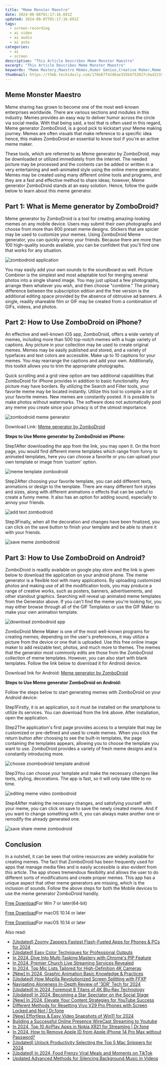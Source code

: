 ```yaml
---
title: "Meme Monster Maestro"
date: 2024-06-06T01:17:16.691Z
updated: 2024-06-07T01:17:16.691Z
tags: 
  - screen-recording
  - ai video
  - ai audio
  - ai auto
categories: 
  - ai
  - screen
description: "This Article Describes Meme Monster Maestro"
excerpt: "This Article Describes Meme Monster Maestro"
keywords: "Meme Mastery,Maestro Memes,Humor Genius,Creative Maker,Meme Creator,Viral Designer,Funny Artist"
thumbnail: https://thmb.techidaily.com/178e67f42d6ae355b4752027c9ad22197720cab14f0cfafff04bedca8cb4afb0.jpg
---
```


## Meme Monster Maestro

Meme sharing has grown to become one of the most well-known enterprises worldwide. There are various sections and modules in this industry. Memes provides an easy way to deliver humor across the circle via social media. With that being said, a tool that is often used in this regard, Meme generator ZomboDroid, is a good pick to kickstart your Meme making journey. Memes are often visuals that make reference to a specific idea hence, this makes ZomboDroid an essential to know tool if you're an active meme maker.

These tools, which are referred to as Meme generator by ZomboDroid, may be downloaded or utilized immediately from the internet. The needed picture may be processed and the contents can be added or written in a very entertaining and well-animated style using the online meme generator. Memes may be created using many different online tools and programs, and they are a fast and effective method to share ideas; however, Meme generator ZomboDroid stands at an easy solution. Hence, follow the guide below to learn about this meme generator.

## Part 1: What is Meme generator by ZomboDroid?

Meme generator by ZomboDroid is a tool for creating amazing-looking memes on any mobile device. Users may submit their own photographs and choose from more than 800 preset meme designs. Stickers that are spicier may be used to customize your memes. Using ZomboDroid Meme generator, you can quickly annoy your friends. Because there are more than 100 high-quality sounds available, you can be confident that you'll find one that works for any situation.

![zombodroid application](https://images.wondershare.com/filmora/article-images/2022/07/zombodroid-application.jpg)

You may easily add your own sounds to the soundboard as well. Picture Combiner is the simplest and most adaptable tool for merging several photos into a single shared image. You may just upload a few photographs, arrange them whatever you wish, and then choose "combine." The primary difference between the subscription edition and the free version is the additional editing space provided by the absence of obtrusive ad banners. A single, readily shareable film or GIF may be created from a combination of GIFs, videos, and photos.

## Part 2: How to Use ZomboDroid on iPhone?

An effective and well-known iOS app, ZomboDroid, offers a wide variety of memes, including more than 500 top-notch memes with a huge variety of captions. Any picture in your collection may be used to create original memes. Memes may be easily published and stored, and a variety of typefaces and text colors are accessible. Make up to 10 captions for your memes. You may rearrange the captions and add your own. Additionally, this toolkit allows you to trim the appropriate photographs.

Quick scrolling and a grid view option are two additional capabilities that ZomboDroid for iPhone provides in addition to basic functionality. Any picture may have borders. By utilizing the Search and Filter tools, your favorite meme may be located instantly. Utilize this tool to compile a list of your favorite memes. New memes are constantly posted. It is possible to make photos without watermarks. The software does not automatically post any meme you create since your privacy is of the utmost importance.

![zombodroid meme generator](https://images.wondershare.com/filmora/article-images/2022/07/zombodroid-meme-generator.jpg)

Download Link: [Meme generator by ZomboDroid](https://apps.apple.com/us/app/meme-generator-by-zombodroid/id645831841)

**Steps to Use Meme generator by ZomboDroid on iPhone:**

Step1After downloading the app from the link, you may open it. On the front page, you would find different meme templates which range from funny to animated templates, here you can choose a favorite or you can upload your own template or image from ‘custom' option.

![meme template zombodroid](https://images.wondershare.com/filmora/article-images/2022/07/meme-template-zombodroid.jpg)

Step2After choosing your favorite template, you can add different texts, animations or design to the template. There are many different font styles and sizes, along with different animations o effects that can be useful to create a funny meme. It also has an option for adding sound, especially to annoy your friends.

![add text zombodroid](https://images.wondershare.com/filmora/article-images/2022/07/add-text-zombodroid.jpg)

Step3Finally, when all the decoration and changes have been finalized, you can click on the save button to finish your template and be able to share it with your friends.

![save meme zombodroid](https://images.wondershare.com/filmora/article-images/2022/07/save-meme-zombodroid.jpg)

## Part 3: How to Use ZomboDroid on Android?

ZomboDroid is readily available on google play store and the link is given below to download the application on your android phone. The meme generator is a flexible tool with many applications. By uploading customized photos and making use of all the modification tools, you may produce a range of creative works, such as posters, banners, advertisements, and other standout graphics. Searching will reveal up animated meme templates from the Generator above. If you can't find the meme you're looking for, you may either browse through all of the GIF Templates or use the GIF Maker to make your own animation template.

![download zombodroid app](https://images.wondershare.com/filmora/article-images/2022/07/download-zombodroid-app.jpg)

ZomboDroid Meme Maker is one of the most well-known programs for creating memes; depending on the user's preferences, it may utilize a picture from the device or one that is uploaded. Use this free online image maker to add resizable text, photos, and much more to themes. The memes that the generator most commonly edits are those from the ZomboDroid collection of meme templates. However, you can also start with blank templates. Follow the link below to download it for Android device.

Download link for Android: [Meme generator by ZomboDroid](https://play.google.com/store/apps/details?id=com.zombodroid.MemeGenerator&hl=en&gl=US)

**Steps to Use Meme generator ZomboDroid on Android:**

Follow the steps below to start generating memes with ZomboDroid on your Android device:

Step1Firstly, it is an application, so it must be installed on the smartphone to utilize its services. You can download from the link above. After installation, open the application.

Step2The application's first page provides access to a template that may be customized or pre-defined and used to create memes. When you click the return button after choosing to see the built-in templates, the page containing the templates appears, allowing you to choose the template you want to use. ZomboDroid provides a variety of fresh meme designs and is constantly introducing more.

![choose zoombodroid template android](https://images.wondershare.com/filmora/article-images/2022/07/choose-zoombodroid-template-android.jpg)

Step3You can choose your template and make the necessary changes like texts, styling, decorations. The app is fast, so it will only take little to no time.

![editing meme video zombodroid](https://images.wondershare.com/filmora/article-images/2022/07/editing-meme-video-zombodroid.jpg)

Step4After making the necessary changes, and satisfying yourself with your meme, you can click on save to save the newly created meme. And if you want to change something with it, you can always make another one or remodify the already generated one.

![save share meme zombodroid](https://images.wondershare.com/filmora/article-images/2022/07/save-share-meme-zombodroid.jpg)

## Conclusion

In a nutshell, it can be seen that online resources are widely available for creating memes. The fact that ZomboDroid has been frequently used for apps that manage media files and is easily accessible is also evident from this article. The app shows tremendous flexibility and allows the user to do different sorts of modifications and create proper memes. This app has a unique aspect that other meme generators are missing, which is the inclusion of sounds. Follow the above steps for both the Mobile devices to use the meme generator ZomboDroid handily.

[Free Download](https://tools.techidaily.com/wondershare/filmora/download/)For Win 7 or later(64-bit)

[Free Download](https://tools.techidaily.com/wondershare/filmora/download/)For macOS 10.14 or later

</article

[Free Download](https://tools.techidaily.com/wondershare/filmora/download/)For macOS 10.14 or later

<ins class="adsbygoogle"
     style="display:block"
     data-ad-format="autorelaxed"
     data-ad-client="ca-pub-7571918770474297"
     data-ad-slot="1223367746"></ins>

<ins class="adsbygoogle"
     style="display:block"
     data-ad-format="autorelaxed"
     data-ad-client="ca-pub-7571918770474297"
     data-ad-slot="1223367746"></ins>



<ins class="adsbygoogle"
     style="display:block"
     data-ad-client="ca-pub-7571918770474297"
     data-ad-slot="8358498916"
     data-ad-format="auto"
     data-full-width-responsive="true"></ins>


<span class="atpl-alsoreadstyle">Also read:</span>
<div><ul>
<li><a href="https://vp-tips.techidaily.com/updated-zoomy-zappers-fastest-flash-fueled-apps-for-phones-and-pcs-for-2024/"><u>[Updated] Zoomy Zappers  Fastest Flash-Fueled Apps for Phones & PCs for 2024</u></a></li>
<li><a href="https://vp-tips.techidaily.com/updated-easy-color-techniques-for-professional-outputs/"><u>[Updated] Easy Color Techniques for Professional Outputs</u></a></li>
<li><a href="https://vp-tips.techidaily.com/in-2024-dive-into-multi-tasking-mastery-with-chromes-pip-feature/"><u>In 2024, Dive Into Multi-Tasking Mastery with Chrome's PIP Feature</u></a></li>
<li><a href="https://vp-tips.techidaily.com/in-2024-premier-church-live-streaming-services-revealed/"><u>In 2024, Premier Church Live Streaming Services Revealed</u></a></li>
<li><a href="https://vp-tips.techidaily.com/in-2024-top-mic-lists-tailored-for-high-definition-4k-cameras/"><u>In 2024, Top Mic Lists Tailored for High-Definition 4K Cameras</u></a></li>
<li><a href="https://vp-tips.techidaily.com/new-in-2024-graphic-animation-basic-knowledge-and-practices/"><u>[New] In 2024, Graphic Animation  Basic Knowledge & Practices</u></a></li>
<li><a href="https://vp-tips.techidaily.com/updated-how-mozilla-revolutionized-screen-splitting-with-ffxp/"><u>[Updated] How Mozilla Revolutionized Screen Splitting with FFXP</u></a></li>
<li><a href="https://vp-tips.techidaily.com/navigating-aloneness-in-depth-review-of-3dr-tech-for-2024/"><u>Navigating Aloneness  In-Depth Review of '3DR' Tech for 2024</u></a></li>
<li><a href="https://vp-tips.techidaily.com/updated-in-2024-foremost-8-titans-of-4k-blu-ray-technology/"><u>[Updated] In 2024, Foremost 8 Titans of 4K Blu-Ray Technology</u></a></li>
<li><a href="https://tiktok-videos.techidaily.com/updated-in-2024-becoming-a-star-spectator-on-the-social-stage/"><u>[Updated] In 2024, Becoming a Star Spectator on the Social Stage</u></a></li>
<li><a href="https://facebook-record-videos.techidaily.com/new-in-2024-elevate-your-content-strategies-for-youtube-success/"><u>[New] In 2024, Elevate Your Content  Strategies for YouTube Success</u></a></li>
<li><a href="https://techidaily.com/different-methods-for-resetting-vivo-v29-pro-phones-with-screen-locked-and-not-drfone-by-drfone-reset-android-reset-android/"><u>Different Methods for Resetting Vivo V29 Pro Phones with Screen Locked and Not | Dr.fone</u></a></li>
<li><a href="https://video-screen-grab.techidaily.com/new-effortless-and-easy-video-snapshots-of-win11-for-2024/"><u>[New] Effortless & Easy Video Snapshots of Win11 for 2024</u></a></li>
<li><a href="https://youtube-videos.techidaily.com/building-a-successful-online-presence-wirecast-streaming-to-youtube/"><u>Building a Successful Online Presence  WireCast Streaming to Youtube</u></a></li>
<li><a href="https://screen-mirror.techidaily.com/in-2024-top-10-airplay-apps-in-nokia-xr21-for-streaming-drfone-by-drfone-android/"><u>In 2024, Top 10 AirPlay Apps in Nokia XR21 for Streaming | Dr.fone</u></a></li>
<li><a href="https://apple-account.techidaily.com/in-2024-how-to-remove-apple-id-from-apple-iphone-14-pro-max-without-password-by-drfone-ios/"><u>In 2024, How to Remove Apple ID from Apple iPhone 14 Pro Max without Password?</u></a></li>
<li><a href="https://screen-sharing-recording.techidaily.com/updated-unlock-productivity-selecting-the-top-5-mac-snippers-for-2024/"><u>[Updated] Unlock Productivity  Selecting the Top 5 Mac Snippers for 2024</u></a></li>
<li><a href="https://tiktok-video-recordings.techidaily.com/updated-in-2024-food-frenzy-viral-meals-and-moments-on-tiktok/"><u>[Updated] In 2024, Food Frenzy  Viral Meals and Moments on TikTok</u></a></li>
<li><a href="https://audio-shaping.techidaily.com/updated-advanced-methods-for-silencing-background-music-in-videos/"><u>Updated Advanced Methods for Silencing Background Music in Videos</u></a></li>
</ul></div>
